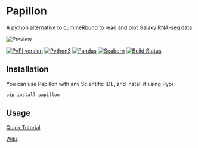 # Papillon
A python alternative to [cummeRbund](http://compbio.mit.edu/cummeRbund/) to read and plot [Galaxy](https://usegalaxy.org/) RNA-seq data 

![Preview](https://user-images.githubusercontent.com/34346930/34152979-4c3dae42-e4a8-11e7-9259-005a016edb53.png)

[![PyPI version](https://badge.fury.io/py/papillon.svg)](https://pypi.python.org/pypi/papillon)
[![Python3](https://img.shields.io/badge/python-3-blue.svg)](https://www.python.org/)
[![Pandas](https://img.shields.io/badge/python%20module-pandas-blue.svg)](https://pandas.pydata.org/)
[![Seaborn](https://img.shields.io/badge/python%20module-seaborn-blue.svg)](https://seaborn.pydata.org/)
[![Build Status](https://travis-ci.org/domenico-somma/Papillon.svg?branch=master)](https://travis-ci.org/domenico-somma/Papillon)



## Installation

You can use Papillon with any Scientific IDE, and install it using Pypi:

    pip install papillon

## Usage

[Quick Tutorial](https://github.com/domenico-somma/Papillon/wiki/Quick-Tutorial).

[Wiki](https://github.com/domenico-somma/Papillon/wiki).
